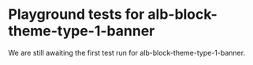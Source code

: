 # Playground tests for alb-block-theme-type-1-banner
We are still awaiting the first test run for alb-block-theme-type-1-banner.
